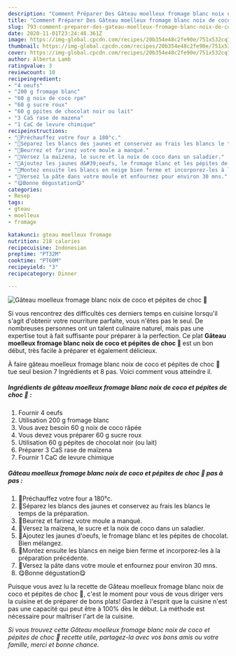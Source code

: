 ```yaml
---
description: "Comment Préparer Des Gâteau moelleux fromage blanc noix de coco et pépites de choc 🍫"
title: "Comment Préparer Des Gâteau moelleux fromage blanc noix de coco et pépites de choc 🍫"
slug: 793-comment-preparer-des-gateau-moelleux-fromage-blanc-noix-de-coco-et-pepites-de-choc
date: 2020-11-01T23:24:48.361Z
image: https://img-global.cpcdn.com/recipes/20b354e48c2fe90e/751x532cq70/gateau-moelleux-fromage-blanc-noix-de-coco-et-pepites-de-choc-🍫-photo-principale-de-la-recette.jpg
thumbnail: https://img-global.cpcdn.com/recipes/20b354e48c2fe90e/751x532cq70/gateau-moelleux-fromage-blanc-noix-de-coco-et-pepites-de-choc-🍫-photo-principale-de-la-recette.jpg
cover: https://img-global.cpcdn.com/recipes/20b354e48c2fe90e/751x532cq70/gateau-moelleux-fromage-blanc-noix-de-coco-et-pepites-de-choc-🍫-photo-principale-de-la-recette.jpg
author: Alberta Lamb
ratingvalue: 3
reviewcount: 10
recipeingredient:
- "4 oeufs"
- "200 g fromage blanc"
- "60 g noix de coco rpe"
- "60 g sucre roux"
- "60 g ppites de chocolat noir ou lait"
- "3 CaS rase de mazena"
- "1 CaC de levure chimique"
recipeinstructions:
- "🥥Préchauffez votre four a 180°c."
- "🥥Séparez les blancs des jaunes et conservez au frais les blancs le temps de la préparation."
- "🥥Beurrez et farinez votre moule a manqué."
- "🥥Versez la maïzena, le sucre et la noix de coco dans un saladier."
- "🥥Ajoutez les jaunes d&#39;oeufs, le fromage blanc et les pépites de chocolat. Bien mélangez."
- "🥥Montez ensuite les blancs en neige bien ferme et incorporez-les à la préparation précédente."
- "🥥Versez la pâte dans votre moule et enfournez pour environ 30 mns."
- "😋Bonne dégustation😋"
categories:
- Resep
tags:
- gteau
- moelleux
- fromage

katakunci: gteau moelleux fromage 
nutrition: 218 calories
recipecuisine: Indonesian
preptime: "PT32M"
cooktime: "PT60M"
recipeyield: "3"
recipecategory: Dinner

---
```



![Gâteau moelleux fromage blanc noix de coco et pépites de choc 🍫](https://img-global.cpcdn.com/recipes/20b354e48c2fe90e/751x532cq70/gateau-moelleux-fromage-blanc-noix-de-coco-et-pepites-de-choc-🍫-photo-principale-de-la-recette.jpg)

Si vous rencontrez des difficultés ces derniers temps en cuisine lorsqu'il s'agit d'obtenir votre nourriture parfaite, vous n'êtes pas le seul. De nombreuses personnes ont un talent culinaire naturel, mais pas une expertise tout à fait suffisante pour préparer à la perfection. Ce plat <strong> Gâteau moelleux fromage blanc noix de coco et pépites de choc 🍫 </strong> est un bon début, très facile à préparer et également délicieux.

<!--inarticleads1-->

À faire gâteau moelleux fromage blanc noix de coco et pépites de choc 🍫 tue seul besion 7 Ingrédients et 8 pas. Voici comment vous atteindre il.

##### Ingrédients de gâteau moelleux fromage blanc noix de coco et pépites de choc 🍫 :

1. Fournir 4 oeufs
1. Utilisation 200 g fromage blanc
1. Vous avez besoin 60 g noix de coco râpée
1. Vous devez vous préparer 60 g sucre roux
1. Utilisation 60 g pépites de chocolat noir (ou lait)
1. Préparer 3 CaS rase de maïzena
1. Fournir 1 CaC de levure chimique




<!--inarticleads2-->

##### Gâteau moelleux fromage blanc noix de coco et pépites de choc 🍫 pas à pas :

1. 🥥Préchauffez votre four a 180°c.
1. 🥥Séparez les blancs des jaunes et conservez au frais les blancs le temps de la préparation.
1. 🥥Beurrez et farinez votre moule a manqué.
1. 🥥Versez la maïzena, le sucre et la noix de coco dans un saladier.
1. 🥥Ajoutez les jaunes d&#39;oeufs, le fromage blanc et les pépites de chocolat. Bien mélangez.
1. 🥥Montez ensuite les blancs en neige bien ferme et incorporez-les à la préparation précédente.
1. 🥥Versez la pâte dans votre moule et enfournez pour environ 30 mns.
1. 😋Bonne dégustation😋




<!--inarticleads1-->

<p>
Puisque vous avez lu la recette de Gâteau moelleux fromage blanc noix de coco et pépites de choc 🍫, c'est le moment pour vous de vous diriger vers la cuisine et de préparer de bons plats! Gardez à l'esprit que la cuisine n'est pas une capacité qui peut être à 100% dès le début. La méthode est nécessaire pour maîtriser l'art de la cuisine.
</p>

<p>
<i>Si vous trouvez cette Gâteau moelleux fromage blanc noix de coco et pépites de choc 🍫 recette utile, partagez-la avec vos bons amis ou votre famille, merci et bonne chance.</i>
</p>
